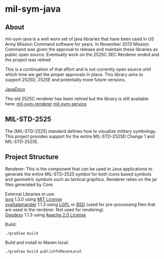 # mil-sym-java

About
-----------
mil-sym-java is a well worn set of java libraries that have been used in US Army Mission Command software for years.  In November 2013 Mission Command was given the approval to release and maintain these libraries as public open source.  Eventually work on the 2525C SEC Renderer ended and the project was retired

This is a continuation of that effort and is not currently open source until which time we get the proper approvals in place.
This library aims to support 2525D, 2525E and potentially more future versions.

[JavaDocs](https://missioncommand.github.io/javadoc/2525D/java/index.html)

The old 2525C renderer has been retired but the library is still available here:
[mil-sym-renderer](https://central.sonatype.com/artifact/io.github.missioncommand/mil-sym-renderer/0.1.41)
[mil-sym-service](https://central.sonatype.com/artifact/io.github.missioncommand/mil-sym-service/0.1.41)


MIL-STD-2525
-----------
The [MIL-STD-2525] standard defines how to visualize military symbology.  This project provides support for the entire MIL-STD-2525D Change 1 and MIL-STD-2525E.

Project Structure
------------
Renderer: This is the component that can be used in Java applications to generate the entire MIL-STD-2525 symbol for both icons based symbols and geometric symbols such as tactical graphics.  Renderer relies on the jar files generated by Core.

External Libraries in use:  
[jsvg](https://github.com/weisJ/jsvg) 1.3.0 using [MIT License](https://github.com/weisJ/jsvg/blob/master/LICENSE)  
[svgSalamander](https://github.com/blackears/svgSalamander)  1.1.3 using [LGPL](https://github.com/blackears/svgSalamander/blob/master/www/license/license-lgpl.txt) or [BSD](https://github.com/blackears/svgSalamander/blob/master/www/license/license-bsd.txt)  (used for pre-processing files that are used in the renderer. Not used for rendering)  
[Geodesy](https://github.com/mgavaghan/geodesy)  1.1.3 using [Apache 2.0 License](http://www.apache.org/licenses/LICENSE-2.0)  
  


Build:
````
./gradlew build
````

Build and install to Maven local:
````
./gradlew build publishToMavenLocal
````

  
    
